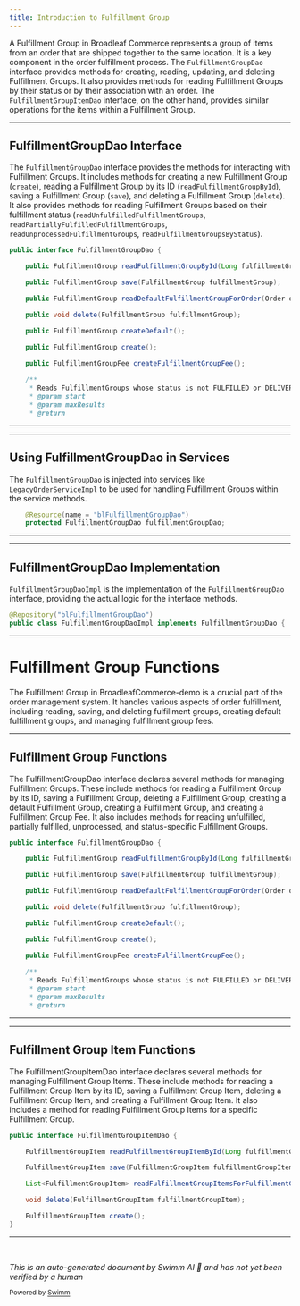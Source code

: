 ```yaml
---
title: Introduction to Fulfillment Group
---
```

A Fulfillment Group in Broadleaf Commerce represents a group of items from an order that are shipped together to the same location. It is a key component in the order fulfillment process. The `FulfillmentGroupDao` interface provides methods for creating, reading, updating, and deleting Fulfillment Groups. It also provides methods for reading Fulfillment Groups by their status or by their association with an order. The `FulfillmentGroupItemDao` interface, on the other hand, provides similar operations for the items within a Fulfillment Group.

<SwmSnippet path="/core/broadleaf-framework/src/main/java/org/broadleafcommerce/core/order/dao/FulfillmentGroupDao.java" line="27">

---

## FulfillmentGroupDao Interface

The `FulfillmentGroupDao` interface provides the methods for interacting with Fulfillment Groups. It includes methods for creating a new Fulfillment Group (`create`), reading a Fulfillment Group by its ID (`readFulfillmentGroupById`), saving a Fulfillment Group (`save`), and deleting a Fulfillment Group (`delete`). It also provides methods for reading Fulfillment Groups based on their fulfillment status (`readUnfulfilledFulfillmentGroups`, `readPartiallyFulfilledFulfillmentGroups`, `readUnprocessedFulfillmentGroups`, `readFulfillmentGroupsByStatus`).

```java
public interface FulfillmentGroupDao {

    public FulfillmentGroup readFulfillmentGroupById(Long fulfillmentGroupId);

    public FulfillmentGroup save(FulfillmentGroup fulfillmentGroup);

    public FulfillmentGroup readDefaultFulfillmentGroupForOrder(Order order);

    public void delete(FulfillmentGroup fulfillmentGroup);

    public FulfillmentGroup createDefault();

    public FulfillmentGroup create();

    public FulfillmentGroupFee createFulfillmentGroupFee();
    
    /**
     * Reads FulfillmentGroups whose status is not FULFILLED or DELIVERED.
     * @param start
     * @param maxResults
     * @return
```

---

</SwmSnippet>

<SwmSnippet path="/core/broadleaf-framework/src/main/java/org/broadleafcommerce/core/order/service/legacy/LegacyOrderServiceImpl.java" line="83">

---

## Using FulfillmentGroupDao in Services

The `FulfillmentGroupDao` is injected into services like `LegacyOrderServiceImpl` to be used for handling Fulfillment Groups within the service methods.

```java
    @Resource(name = "blFulfillmentGroupDao")
    protected FulfillmentGroupDao fulfillmentGroupDao;
```

---

</SwmSnippet>

<SwmSnippet path="/core/broadleaf-framework/src/main/java/org/broadleafcommerce/core/order/dao/FulfillmentGroupDaoImpl.java" line="34">

---

## FulfillmentGroupDao Implementation

`FulfillmentGroupDaoImpl` is the implementation of the `FulfillmentGroupDao` interface, providing the actual logic for the interface methods.

```java
@Repository("blFulfillmentGroupDao")
public class FulfillmentGroupDaoImpl implements FulfillmentGroupDao {
```

---

</SwmSnippet>

# Fulfillment Group Functions

The Fulfillment Group in BroadleafCommerce-demo is a crucial part of the order management system. It handles various aspects of order fulfillment, including reading, saving, and deleting fulfillment groups, creating default fulfillment groups, and managing fulfillment group fees.

<SwmSnippet path="/core/broadleaf-framework/src/main/java/org/broadleafcommerce/core/order/dao/FulfillmentGroupDao.java" line="27">

---

## Fulfillment Group Functions

The FulfillmentGroupDao interface declares several methods for managing Fulfillment Groups. These include methods for reading a Fulfillment Group by its ID, saving a Fulfillment Group, deleting a Fulfillment Group, creating a default Fulfillment Group, creating a Fulfillment Group, and creating a Fulfillment Group Fee. It also includes methods for reading unfulfilled, partially fulfilled, unprocessed, and status-specific Fulfillment Groups.

```java
public interface FulfillmentGroupDao {

    public FulfillmentGroup readFulfillmentGroupById(Long fulfillmentGroupId);

    public FulfillmentGroup save(FulfillmentGroup fulfillmentGroup);

    public FulfillmentGroup readDefaultFulfillmentGroupForOrder(Order order);

    public void delete(FulfillmentGroup fulfillmentGroup);

    public FulfillmentGroup createDefault();

    public FulfillmentGroup create();

    public FulfillmentGroupFee createFulfillmentGroupFee();
    
    /**
     * Reads FulfillmentGroups whose status is not FULFILLED or DELIVERED.
     * @param start
     * @param maxResults
     * @return
```

---

</SwmSnippet>

<SwmSnippet path="/core/broadleaf-framework/src/main/java/org/broadleafcommerce/core/order/dao/FulfillmentGroupItemDao.java" line="25">

---

## Fulfillment Group Item Functions

The FulfillmentGroupItemDao interface declares several methods for managing Fulfillment Group Items. These include methods for reading a Fulfillment Group Item by its ID, saving a Fulfillment Group Item, deleting a Fulfillment Group Item, and creating a Fulfillment Group Item. It also includes a method for reading Fulfillment Group Items for a specific Fulfillment Group.

```java
public interface FulfillmentGroupItemDao {

    FulfillmentGroupItem readFulfillmentGroupItemById(Long fulfillmentGroupItemId);

    FulfillmentGroupItem save(FulfillmentGroupItem fulfillmentGroupItem);

    List<FulfillmentGroupItem> readFulfillmentGroupItemsForFulfillmentGroup(FulfillmentGroup fulfillmentGroup);

    void delete(FulfillmentGroupItem fulfillmentGroupItem);

    FulfillmentGroupItem create();
}
```

---

</SwmSnippet>

&nbsp;

*This is an auto-generated document by Swimm AI 🌊 and has not yet been verified by a human*

<SwmMeta version="3.0.0" repo-id="Z2l0aHViJTNBJTNBQnJvYWRsZWFmQ29tbWVyY2UtZGVtbyUzQSUzQWdpbGFkbmF2b3Q=" repo-name="BroadleafCommerce-demo" doc-type="overview"><sup>Powered by [Swimm](/)</sup></SwmMeta>
